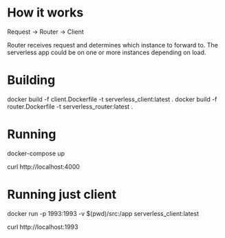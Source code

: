 # How it works

Request -> Router -> Client 

Router receives request and determines which instance to forward to. The serverless app could be on one or more instances depending on load.


# Building

docker build -f client.Dockerfile -t serverless_client:latest . 
docker build -f router.Dockerfile -t serverless_router:latest . 

# Running

docker-compose up

curl http://localhost:4000

# Running just client

docker run -p 1993:1993 -v $(pwd)/src:/app serverless_client:latest

curl http://localhost:1993
